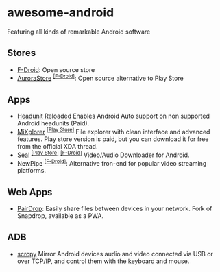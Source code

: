 # awesome-android
Featuring all kinds of remarkable Android software

## Stores
- [F-Droid](https://f-droid.org/es/): Open source store
- [AuroraStore](https://gitlab.com/AuroraOSS/AuroraStore) <sup>[[F-Droid]](https://f-droid.org/en/packages/com.aurora.store/)</sup>: Open source alternative to Play Store
  
## Apps
- [Headunit Reloaded](https://play.google.com/store/apps/details?id=gb.xxy.hr) Enables Android Auto support on non supported Android headunits (Paid).
- [MiXplorer](https://xdaforums.com/t/app-2-2-mixplorer-v6-x-released-fully-featured-file-manager.1523691/post-23109280) <sup>[[Play Store]](https://play.google.com/store/apps/details?id=com.mixplorer.silver)</sup> File explorer with clean interface and advanced features. Play store version is paid, but you can download it for free from the official XDA thread.
- [Seal](https://github.com/JunkFood02/Seal) <sup>[[Play Store]](https://play.google.com/store/apps/details?id=com.hkapps.sealdownloader)</sup> <sup>[[F-Droid]](https://f-droid.org/packages/com.junkfood.seal/)</sup> Video/Audio Downloader for Android.
- [NewPipe](https://github.com/TeamNewPipe/NewPipe) <sup>[[F-Droid]](https://f-droid.org/packages/org.schabi.newpipe/)</sup>: Alternative fron-end for popular video streaming platforms.

## Web Apps
- [PairDrop](https://github.com/schlagmichdoch/PairDrop): Easily share files between devices in your network. Fork of Snapdrop, available as a PWA.

## ADB
- [scrcpy](https://github.com/Genymobile/scrcpy) Mirror Android devices audio and video connected via USB or over TCP/IP, and control them with the keyboard and mouse.

